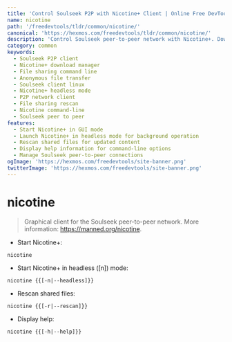 ```yaml
---
title: 'Control Soulseek P2P with Nicotine+ Client | Online Free DevTools by Hexmos'
name: nicotine
path: '/freedevtools/tldr/common/nicotine/'
canonical: 'https://hexmos.com/freedevtools/tldr/common/nicotine/'
description: 'Control Soulseek peer-to-peer network with Nicotine+. Download and share files anonymously using this powerful P2P client. Free online tool, no registration required.'
category: common
keywords:
  - Soulseek P2P client
  - Nicotine+ download manager
  - File sharing command line
  - Anonymous file transfer
  - Soulseek client linux
  - Nicotine+ headless mode
  - P2P network client
  - File sharing rescan
  - Nicotine command-line
  - Soulseek peer to peer
features:
  - Start Nicotine+ in GUI mode
  - Launch Nicotine+ in headless mode for background operation
  - Rescan shared files for updated content
  - Display help information for command-line options
  - Manage Soulseek peer-to-peer connections
ogImage: 'https://hexmos.com/freedevtools/site-banner.png'
twitterImage: 'https://hexmos.com/freedevtools/site-banner.png'
---
```


# nicotine

> Graphical client for the Soulseek peer-to-peer network.
> More information: <https://manned.org/nicotine>.

- Start Nicotine+:

`nicotine`

- Start Nicotine+ in headless ([n]) mode:

`nicotine {{[-n|--headless]}}`

- Rescan shared files:

`nicotine {{[-r|--rescan]}}`

- Display help:

`nicotine {{[-h|--help]}}`
